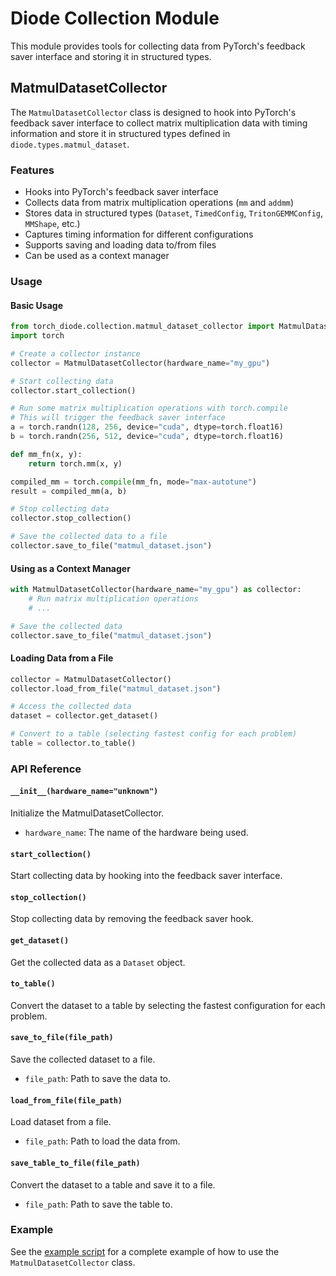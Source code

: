 # Diode Collection Module

This module provides tools for collecting data from PyTorch's feedback saver interface and storing it in structured types.

## MatmulDatasetCollector

The `MatmulDatasetCollector` class is designed to hook into PyTorch's feedback saver interface to collect matrix multiplication data with timing information and store it in structured types defined in `diode.types.matmul_dataset`.

### Features

- Hooks into PyTorch's feedback saver interface
- Collects data from matrix multiplication operations (`mm` and `addmm`)
- Stores data in structured types (`Dataset`, `TimedConfig`, `TritonGEMMConfig`, `MMShape`, etc.)
- Captures timing information for different configurations
- Supports saving and loading data to/from files
- Can be used as a context manager

### Usage

#### Basic Usage

```python
from torch_diode.collection.matmul_dataset_collector import MatmulDatasetCollector
import torch

# Create a collector instance
collector = MatmulDatasetCollector(hardware_name="my_gpu")

# Start collecting data
collector.start_collection()

# Run some matrix multiplication operations with torch.compile
# This will trigger the feedback saver interface
a = torch.randn(128, 256, device="cuda", dtype=torch.float16)
b = torch.randn(256, 512, device="cuda", dtype=torch.float16)

def mm_fn(x, y):
    return torch.mm(x, y)

compiled_mm = torch.compile(mm_fn, mode="max-autotune")
result = compiled_mm(a, b)

# Stop collecting data
collector.stop_collection()

# Save the collected data to a file
collector.save_to_file("matmul_dataset.json")
```

#### Using as a Context Manager

```python
with MatmulDatasetCollector(hardware_name="my_gpu") as collector:
    # Run matrix multiplication operations
    # ...

# Save the collected data
collector.save_to_file("matmul_dataset.json")
```

#### Loading Data from a File

```python
collector = MatmulDatasetCollector()
collector.load_from_file("matmul_dataset.json")

# Access the collected data
dataset = collector.get_dataset()

# Convert to a table (selecting fastest config for each problem)
table = collector.to_table()
```

### API Reference

#### `__init__(hardware_name="unknown")`

Initialize the MatmulDatasetCollector.

- `hardware_name`: The name of the hardware being used.

#### `start_collection()`

Start collecting data by hooking into the feedback saver interface.

#### `stop_collection()`

Stop collecting data by removing the feedback saver hook.

#### `get_dataset()`

Get the collected data as a `Dataset` object.

#### `to_table()`

Convert the dataset to a table by selecting the fastest configuration for each problem.

#### `save_to_file(file_path)`

Save the collected dataset to a file.

- `file_path`: Path to save the data to.

#### `load_from_file(file_path)`

Load dataset from a file.

- `file_path`: Path to load the data from.

#### `save_table_to_file(file_path)`

Convert the dataset to a table and save it to a file.

- `file_path`: Path to save the table to.

### Example

See the [example script](../../examples/matmul_dataset_collector_example.py) for a complete example of how to use the `MatmulDatasetCollector` class.
